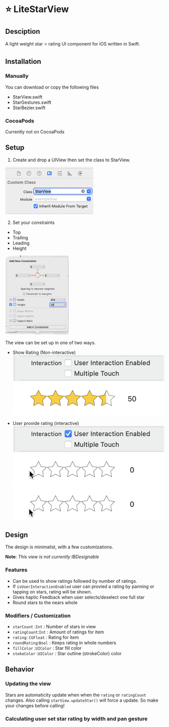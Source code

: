 # ⭐️ LiteStarView

## Desciption

A light weight star ⭐️ rating UI component for iOS written in Swift.

## Installation 

### Manually 

You can download or copy the following files 

- StarView.swift
- StarGestures.swift
- StarBezier.swift

### CocoaPods

Currently not on CocoaPods 

## Setup

1. Create and drop a UIView then set the class to StarView.

<img src="ReadmePic/className.png" height="150" alt="class">

2. Set your constraints
- Top
- Trailing
- Leading 
- Height

<img src="ReadmePic/constraints.png" height="250" alt="constraints">

The view can be set up in one of two ways.

- Show Rating (Non-interactive)
![alt text](ReadmePic/userDisabled.png "User Interaction Disabled")
![alt text](ReadmePic/starShot.png "User Interaction Enabled")

- User provide rating (interactive)
![alt text](ReadmePic/userEnabled.png "User Interaction Enabled")
![alt text](ReadmePic/starFloat.gif "Float")
![alt text](ReadmePic/starInt.gif "Int")

## Design

The design is minimalist, with a few customizations. 

**Note**: *This view is not currently IBDesignable*

### Features 

- Can be used to show ratings followed by number of ratings.
- If `isUserInteractionEnabled` user can provied a rating by panning or tapping on stars, rating will be shown.
- Gives haptic Feedback when user selects/deselect one full star
- Round stars to the nears whole 

### Modifiers / Customization

- `starCount` :`Int`              : Number of stars in view  
- `ratingCount`:`Int`           : Amount of ratings for item
- `rating`: `CGFloat`            : Rating for item
- `roundRating`:`Bool`         : Keeps rating in whole numbers
- `fillColor` :`UIColor`      : Star fill color
- `stokeColor` :`UIColor`    : Star outline (strokeColor) color 


## Behavior

### Updating the view

Stars are automaticity update when when the `rating` or `ratingCount` changes. 
Also calling `starView.updateStar()` will force a update. So make your changes before calling!


### Calculating user set star rating by width and pan gesture


